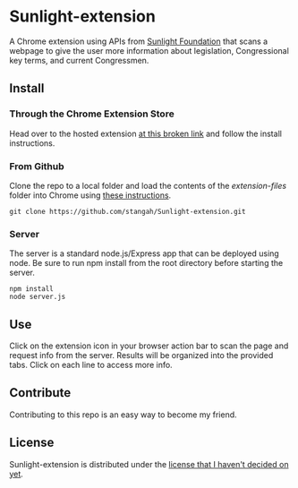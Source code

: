 # Sunlight-extension

A Chrome extension using APIs from [Sunlight Foundation](http://sunlightfoundation.com/) that scans a webpage to give the user more information about legislation, Congressional key terms, and current Congressmen.

## Install

### Through the Chrome Extension Store

Head over to the hosted extension [at this broken link](http://lolImBroken) and follow the install instructions. 

### From Github

Clone the repo to a local folder and load the contents of the *extension-files* folder into Chrome using [these instructions](http://developer.chrome.com/extensions/getstarted.html#unpacked).

<pre><code>git clone https://github.com/stangah/Sunlight-extension.git</code></pre>

### Server

The server is a standard node.js/Express app that can be deployed using node. Be sure to run npm install from the root directory before starting the server.

<pre><code>npm install
node server.js</code></pre>

## Use

Click on the extension icon in your browser action bar to scan the page and request info from the server. Results will be organized into the provided tabs. Click on each line to access more info.

## Contribute

Contributing to this repo is an easy way to become my friend.

## License

Sunlight-extension is distributed under the [license that I haven't decided on yet](http://lolNoLicenseYet).


